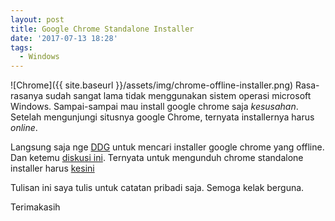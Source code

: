 ```yaml
---
layout: post
title: Google Chrome Standalone Installer
date: '2017-07-13 18:28'
tags:
  - Windows
---
```

![Chrome]({{ site.baseurl }}/assets/img/chrome-offline-installer.png)
Rasa-rasanya sudah sangat lama tidak menggunakan sistem operasi microsoft Windows. Sampai-sampai mau install google chrome saja _kesusahan_. Setelah mengunjungi situsnya google Chrome, ternyata installernya harus _online_.

Langsung saja nge [DDG](https://duckduckgo.com/?q=chrome+standalone&bext=lfa&atb=v71-6&ia=web) untuk mencari installer google chrome yang offline. Dan ketemu [diskusi ini](https://productforums.google.com/forum/#!topic/chrome/bKGfrds1r78). Ternyata untuk mengunduh chrome standalone installer harus [kesini](https://www.google.com/chrome/browser/desktop/index.html?standalone=1)

Tulisan ini saya tulis untuk catatan pribadi saja. Semoga kelak berguna.

Terimakasih
